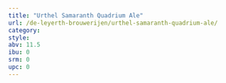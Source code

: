 ```yaml
---
title: "Urthel Samaranth Quadrium Ale"
url: /de-leyerth-brouwerijen/urthel-samaranth-quadrium-ale/
category: 
style: 
abv: 11.5
ibu: 0
srm: 0
upc: 0
---
```


